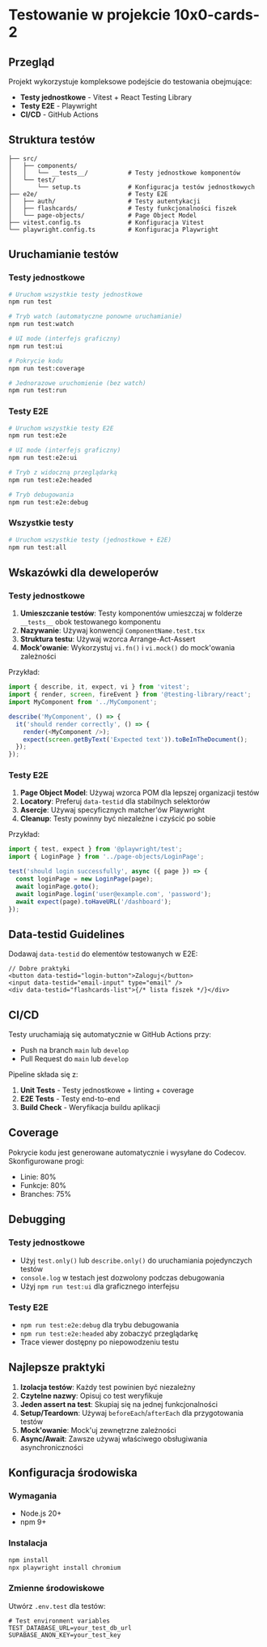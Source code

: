 # Testowanie w projekcie 10x0-cards-2

## Przegląd

Projekt wykorzystuje kompleksowe podejście do testowania obejmujące:

- **Testy jednostkowe** - Vitest + React Testing Library
- **Testy E2E** - Playwright
- **CI/CD** - GitHub Actions

## Struktura testów

```
├── src/
│   ├── components/
│   │   └── __tests__/           # Testy jednostkowe komponentów
│   └── test/
│       └── setup.ts             # Konfiguracja testów jednostkowych
├── e2e/                         # Testy E2E
│   ├── auth/                    # Testy autentykacji
│   ├── flashcards/              # Testy funkcjonalności fiszek
│   └── page-objects/            # Page Object Model
├── vitest.config.ts             # Konfiguracja Vitest
└── playwright.config.ts         # Konfiguracja Playwright
```

## Uruchamianie testów

### Testy jednostkowe

```bash
# Uruchom wszystkie testy jednostkowe
npm run test

# Tryb watch (automatyczne ponowne uruchamianie)
npm run test:watch

# UI mode (interfejs graficzny)
npm run test:ui

# Pokrycie kodu
npm run test:coverage

# Jednorazowe uruchomienie (bez watch)
npm run test:run
```

### Testy E2E

```bash
# Uruchom wszystkie testy E2E
npm run test:e2e

# UI mode (interfejs graficzny)
npm run test:e2e:ui

# Tryb z widoczną przeglądarką
npm run test:e2e:headed

# Tryb debugowania
npm run test:e2e:debug
```

### Wszystkie testy

```bash
# Uruchom wszystkie testy (jednostkowe + E2E)
npm run test:all
```

## Wskazówki dla deweloperów

### Testy jednostkowe

1. **Umieszczanie testów**: Testy komponentów umieszczaj w folderze `__tests__` obok testowanego komponentu
2. **Nazywanie**: Używaj konwencji `ComponentName.test.tsx`
3. **Struktura testu**: Używaj wzorca Arrange-Act-Assert
4. **Mock'owanie**: Wykorzystuj `vi.fn()` i `vi.mock()` do mock'owania zależności

Przykład:
```typescript
import { describe, it, expect, vi } from 'vitest';
import { render, screen, fireEvent } from '@testing-library/react';
import MyComponent from '../MyComponent';

describe('MyComponent', () => {
  it('should render correctly', () => {
    render(<MyComponent />);
    expect(screen.getByText('Expected text')).toBeInTheDocument();
  });
});
```

### Testy E2E

1. **Page Object Model**: Używaj wzorca POM dla lepszej organizacji testów
2. **Locatory**: Preferuj `data-testid` dla stabilnych selektorów
3. **Asercje**: Używaj specyficznych matcher'ów Playwright
4. **Cleanup**: Testy powinny być niezależne i czyścić po sobie

Przykład:
```typescript
import { test, expect } from '@playwright/test';
import { LoginPage } from '../page-objects/LoginPage';

test('should login successfully', async ({ page }) => {
  const loginPage = new LoginPage(page);
  await loginPage.goto();
  await loginPage.login('user@example.com', 'password');
  await expect(page).toHaveURL('/dashboard');
});
```

## Data-testid Guidelines

Dodawaj `data-testid` do elementów testowanych w E2E:

```tsx
// Dobre praktyki
<button data-testid="login-button">Zaloguj</button>
<input data-testid="email-input" type="email" />
<div data-testid="flashcards-list">{/* lista fiszek */}</div>
```

## CI/CD

Testy uruchamiają się automatycznie w GitHub Actions przy:
- Push na branch `main` lub `develop`
- Pull Request do `main` lub `develop`

Pipeline składa się z:
1. **Unit Tests** - Testy jednostkowe + linting + coverage
2. **E2E Tests** - Testy end-to-end
3. **Build Check** - Weryfikacja buildu aplikacji

## Coverage

Pokrycie kodu jest generowane automatycznie i wysyłane do Codecov. Skonfigurowane progi:
- Linie: 80%
- Funkcje: 80%
- Branches: 75%

## Debugging

### Testy jednostkowe
- Użyj `test.only()` lub `describe.only()` do uruchamiania pojedynczych testów
- `console.log` w testach jest dozwolony podczas debugowania
- Użyj `npm run test:ui` dla graficznego interfejsu

### Testy E2E
- `npm run test:e2e:debug` dla trybu debugowania
- `npm run test:e2e:headed` aby zobaczyć przeglądarkę
- Trace viewer dostępny po niepowodzeniu testu

## Najlepsze praktyki

1. **Izolacja testów**: Każdy test powinien być niezależny
2. **Czytelne nazwy**: Opisuj co test weryfikuje
3. **Jeden assert na test**: Skupiaj się na jednej funkcjonalności
4. **Setup/Teardown**: Używaj `beforeEach`/`afterEach` dla przygotowania testów
5. **Mock'owanie**: Mock'uj zewnętrzne zależności
6. **Async/Await**: Zawsze używaj właściwego obsługiwania asynchroniczności

## Konfiguracja środowiska

### Wymagania
- Node.js 20+
- npm 9+

### Instalacja
```bash
npm install
npx playwright install chromium
```

### Zmienne środowiskowe
Utwórz `.env.test` dla testów:
```
# Test environment variables
TEST_DATABASE_URL=your_test_db_url
SUPABASE_ANON_KEY=your_test_key
```
